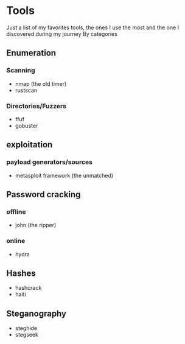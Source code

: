 # Tools

Just a list of my favorites tools, the ones I use the most and the one I discovered during my journey
By categories

## Enumeration
### Scanning
- nmap (the old timer)
- rustscan 

### Directories/Fuzzers
- ffuf
- gobuster

## exploitation
### payload generators/sources
- metasploit framework (the unmatched)

## Password cracking
### offline
- john (the ripper)

### online
- hydra 

## Hashes
- hashcrack
- haiti

## Steganography
- steghide
- stegseek



